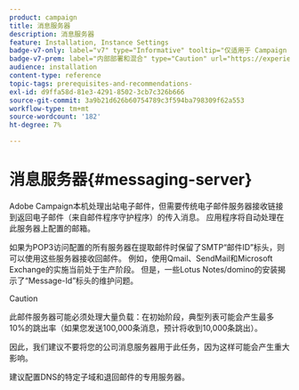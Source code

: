 ```yaml
---
product: campaign
title: 消息服务器
description: 消息服务器
feature: Installation, Instance Settings
badge-v7-only: label="v7" type="Informative" tooltip="仅适用于 Campaign Classic v7"
badge-v7-prem: label="内部部署和混合" type="Caution" url="https://experienceleague.adobe.com/docs/campaign-classic/using/installing-campaign-classic/architecture-and-hosting-models/hosting-models-lp/hosting-models.html?lang=zh-Hans" tooltip="仅适用于内部部署和混合部署"
audience: installation
content-type: reference
topic-tags: prerequisites-and-recommendations-
exl-id: d9ffa58d-81e3-4291-8502-3cb7c326b666
source-git-commit: 3a9b21d626b60754789c3f594ba798309f62a553
workflow-type: tm+mt
source-wordcount: '182'
ht-degree: 7%

---
```


# 消息服务器{#messaging-server}



Adobe Campaign本机处理出站电子邮件，但需要传统电子邮件服务器接收链接到返回电子邮件（来自邮件程序守护程序）的传入消息。 应用程序将自动处理在此服务器上配置的邮箱。

如果为POP3访问配置的所有服务器在提取邮件时保留了SMTP“邮件ID”标头，则可以使用这些服务器接收回邮件。 例如，使用Qmail、SendMail和Microsoft Exchange的实施当前处于生产阶段。 但是，一些Lotus Notes/domino的安装揭示了“Message-Id”标头的维护问题。

>[!CAUTION]
>
>此邮件服务器可能必须处理大量负载：在初始阶段，典型列表可能会产生最多10%的跳出率（如果您发送100,000条消息，预计将收到10,000条跳出）。
>
>因此，我们建议不要将您的公司消息服务器用于此任务，因为这样可能会产生重大影响。
>
>建议配置DNS的特定子域和退回邮件的专用服务器。
